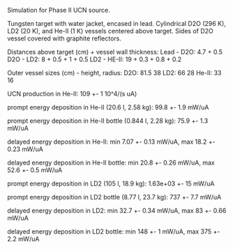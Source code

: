 Simulation for Phase II UCN source.

Tungsten target with water jacket, encased in lead.
Cylindrical D2O (296 K), LD2 (20 K), and He-II (1 K) vessels centered above target.
Sides of D2O vessel covered with graphite reflectors.

Distances above target (cm) + vessel wall thickness:
Lead - D2O: 4.7 + 0.5
D2O - LD2: 8 + 0.5 + 1 + 0.5
LD2 - HE-II: 19 + 0.3 + 0.8 + 0.2

Outer vessel sizes (cm) - height, radius:
D2O: 81.5 38
LD2: 66 28
He-II: 33 16

UCN production in He-II:
109 +- 1 10^4/(s uA)

prompt energy deposition in He-II (20.6 l, 2.58 kg):
99.8 +- 1.9 mW/uA

prompt energy deposition in He-II bottle (0.844 l, 2.28 kg):
75.9 +- 1.3 mW/uA

delayed energy deposition in He-II:
min 7.07 +- 0.13 mW/uA, max 18.2 +- 0.23 mW/uA

delayed energy deposition in He-II bottle:
min 20.8 +- 0.26 mW/uA, max 52.6 +- 0.5 mW/uA

prompt energy deposition in LD2 (105 l, 18.9 kg):
1.63e+03 +- 15 mW/uA

prompt energy deposition in LD2 bottle (8.77 l, 23.7 kg):
737 +- 7.7 mW/uA

delayed energy deposition in LD2:
min 32.7 +- 0.34 mW/uA, max 83 +- 0.66 mW/uA

delayed energy deposition in LD2 bottle:
min 148 +- 1 mW/uA, max 375 +- 2.2 mW/uA

